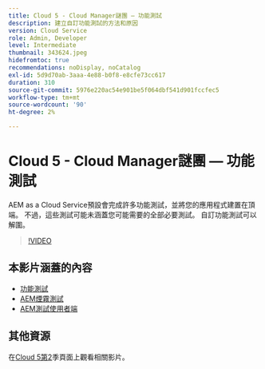 ```yaml
---
title: Cloud 5 - Cloud Manager謎團 — 功能測試
description: 建立自訂功能測試的方法和原因
version: Cloud Service
role: Admin, Developer
level: Intermediate
thumbnail: 343624.jpeg
hidefromtoc: true
recommendations: noDisplay, noCatalog
exl-id: 5d9d70ab-3aaa-4e88-b0f8-e8cfe73cc617
duration: 310
source-git-commit: 5976e220ac54e901be5f064dbf541d901fccfec5
workflow-type: tm+mt
source-wordcount: '90'
ht-degree: 2%

---
```


# Cloud 5 - Cloud Manager謎團 — 功能測試

AEM as a Cloud Service預設會完成許多功能測試，並將您的應用程式建置在頂端。 不過，這些測試可能未涵蓋您可能需要的全部必要測試。 自訂功能測試可以解圍。

>[!VIDEO](https://video.tv.adobe.com/v/343624?quality=12&learn=on)

## 本影片涵蓋的內容

+ [功能測試](https://experienceleague.adobe.com/docs/experience-manager-cloud-service/content/implementing/using-cloud-manager/test-results/functional-testing.html)
+ [AEM煙霧測試](https://github.com/adobe/aem-test-samples/)
+ [AEM測試使用者端](https://github.com/adobe/aem-testing-clients/)

## 其他資源

在[Cloud 5第2](../cloud5-season-2.md)季頁面上觀看相關影片。
